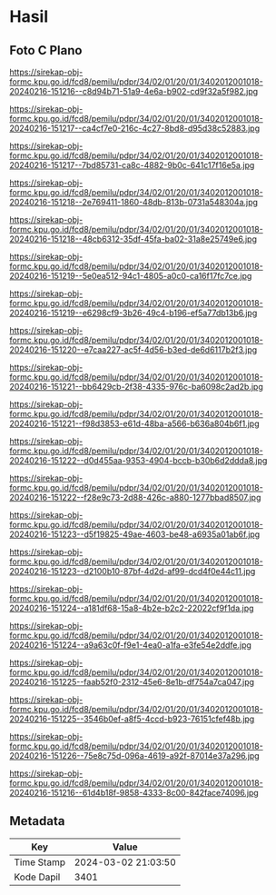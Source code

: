 # Hasil

## Foto C Plano

https://sirekap-obj-formc.kpu.go.id/fcd8/pemilu/pdpr/34/02/01/20/01/3402012001018-20240216-151216--c8d94b71-51a9-4e6a-b902-cd9f32a5f982.jpg

https://sirekap-obj-formc.kpu.go.id/fcd8/pemilu/pdpr/34/02/01/20/01/3402012001018-20240216-151217--ca4cf7e0-216c-4c27-8bd8-d95d38c52883.jpg

https://sirekap-obj-formc.kpu.go.id/fcd8/pemilu/pdpr/34/02/01/20/01/3402012001018-20240216-151217--7bd85731-ca8c-4882-9b0c-641c17f16e5a.jpg

https://sirekap-obj-formc.kpu.go.id/fcd8/pemilu/pdpr/34/02/01/20/01/3402012001018-20240216-151218--2e769411-1860-48db-813b-0731a548304a.jpg

https://sirekap-obj-formc.kpu.go.id/fcd8/pemilu/pdpr/34/02/01/20/01/3402012001018-20240216-151218--48cb6312-35df-45fa-ba02-31a8e25749e6.jpg

https://sirekap-obj-formc.kpu.go.id/fcd8/pemilu/pdpr/34/02/01/20/01/3402012001018-20240216-151219--5e0ea512-94c1-4805-a0c0-ca16f17fc7ce.jpg

https://sirekap-obj-formc.kpu.go.id/fcd8/pemilu/pdpr/34/02/01/20/01/3402012001018-20240216-151219--e6298cf9-3b26-49c4-b196-ef5a77db13b6.jpg

https://sirekap-obj-formc.kpu.go.id/fcd8/pemilu/pdpr/34/02/01/20/01/3402012001018-20240216-151220--e7caa227-ac5f-4d56-b3ed-de6d6117b2f3.jpg

https://sirekap-obj-formc.kpu.go.id/fcd8/pemilu/pdpr/34/02/01/20/01/3402012001018-20240216-151221--bb6429cb-2f38-4335-976c-ba6098c2ad2b.jpg

https://sirekap-obj-formc.kpu.go.id/fcd8/pemilu/pdpr/34/02/01/20/01/3402012001018-20240216-151221--f98d3853-e61d-48ba-a566-b636a804b6f1.jpg

https://sirekap-obj-formc.kpu.go.id/fcd8/pemilu/pdpr/34/02/01/20/01/3402012001018-20240216-151222--d0d455aa-9353-4904-bccb-b30b6d2ddda8.jpg

https://sirekap-obj-formc.kpu.go.id/fcd8/pemilu/pdpr/34/02/01/20/01/3402012001018-20240216-151222--f28e9c73-2d88-426c-a880-1277bbad8507.jpg

https://sirekap-obj-formc.kpu.go.id/fcd8/pemilu/pdpr/34/02/01/20/01/3402012001018-20240216-151223--d5f19825-49ae-4603-be48-a6935a01ab6f.jpg

https://sirekap-obj-formc.kpu.go.id/fcd8/pemilu/pdpr/34/02/01/20/01/3402012001018-20240216-151223--d2100b10-87bf-4d2d-af99-dcd4f0e44c11.jpg

https://sirekap-obj-formc.kpu.go.id/fcd8/pemilu/pdpr/34/02/01/20/01/3402012001018-20240216-151224--a181df68-15a8-4b2e-b2c2-22022cf9f1da.jpg

https://sirekap-obj-formc.kpu.go.id/fcd8/pemilu/pdpr/34/02/01/20/01/3402012001018-20240216-151224--a9a63c0f-f9e1-4ea0-a1fa-e3fe54e2ddfe.jpg

https://sirekap-obj-formc.kpu.go.id/fcd8/pemilu/pdpr/34/02/01/20/01/3402012001018-20240216-151225--faab52f0-2312-45e6-8e1b-df754a7ca047.jpg

https://sirekap-obj-formc.kpu.go.id/fcd8/pemilu/pdpr/34/02/01/20/01/3402012001018-20240216-151225--3546b0ef-a8f5-4ccd-b923-76151cfef48b.jpg

https://sirekap-obj-formc.kpu.go.id/fcd8/pemilu/pdpr/34/02/01/20/01/3402012001018-20240216-151226--75e8c75d-096a-4619-a92f-87014e37a296.jpg

https://sirekap-obj-formc.kpu.go.id/fcd8/pemilu/pdpr/34/02/01/20/01/3402012001018-20240216-151216--61d4b18f-9858-4333-8c00-842face74096.jpg


## Metadata

| Key        | Value               |
| ---------- | ------------------- |
| Time Stamp | 2024-03-02 21:03:50 |
| Kode Dapil | 3401                |




